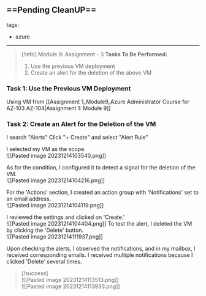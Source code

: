 ==Pending CleanUP==
---
tags:
  - azure
---
> [!info] Module 9: Assignment - 3
> **Tasks To Be Performed:** 
> 1. Use the previous VM deployment 
> 2. Create an alert for the deletion of the above VM

### Task 1: Use the Previous VM Deployment
Using VM from [[Assignment 1_Module9_Azure Administrator Course for AZ-103 AZ-104|Assignment 1: Module 9]]

### Task 2: Create an Alert for the Deletion of the VM

I search "Alerts"
Click "+ Create" and select "Alert Rule"

I selected my VM as the scope.
<br>![[Pasted image 20231214103540.png]]

As for the condition, I configured it to detect a signal for the deletion of the VM.
<br>![[Pasted image 20231214104216.png]]

For the 'Actions' section, I created an action group with 'Notifications' set to an email address.
<br>![[Pasted image 20231214104119.png]]

I reviewed the settings and clicked on 'Create.'
<br>![[Pasted image 20231214104404.png]]
To test the alert, I deleted the VM by clicking the 'Delete' button.
<br>![[Pasted image 20231214111937.png]]

Upon checking the alerts, I observed the notifications, and in my mailbox, I received corresponding emails. I received multiple notifications because I clicked 'Delete' several times.

> [!success]
> <br>![[Pasted image 20231214113513.png]]
> <br>![[Pasted image 20231214113933.png]]
